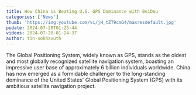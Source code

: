 ```yaml
---
title: How China is Beating U.S. GPS Dominance with BeiDou
categories: ['News']
thumb: 'https://img.youtube.com/vi/jH_tZT9cmG4/maxresdefault.jpg'
pudate: 2024-07-20T01:25:44
videos: 2024-07-20-01-24-37
author: tin-sokhavuth
---
```

The Global Positioning System, widely known as GPS, stands as the oldest and most globally recognized satellite navigation system, boasting an impressive user base of approximately 6 billion individuals worldwide. China has now emerged as a formidable challenger to the long-standing dominance of the United States' Global Positioning System (GPS) with its ambitious satellite navigation project.